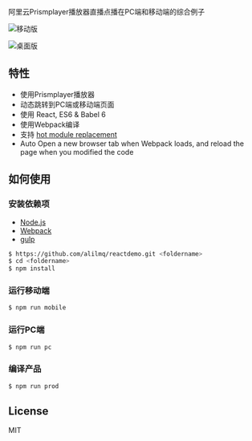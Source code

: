 阿里云Prismplayer播放器直播点播在PC端和移动端的综合例子

![移动版](https://player.alicdn.com/img/reacth5live.png)

![桌面版](https://player.alicdn.com/img/pclive1.png)

## 特性

- 使用Prismplayer播放器
- 动态跳转到PC端或移动端页面
- 使用 React, ES6 & Babel 6
- 使用Webpack编译
- 支持 [hot module replacement](https://webpack.github.io/docs/hot-module-replacement.html)
- Auto Open a new browser tab when Webpack loads, and reload the page when you modified the code

## 如何使用

### 安装依赖项

 - [Node.js](https://nodejs.org/en/)
 - [Webpack](http://webpack.github.io) 
 - [gulp](https://gulpjs.com)

```bash
$ https://github.com/alilmq/reactdemo.git <foldername>
$ cd <foldername>
$ npm install
```

### 运行移动端

```bash
$ npm run mobile
```

### 运行PC端

```bash
$ npm run pc
```

### 编译产品

```bash
$ npm run prod
```

## License

MIT
